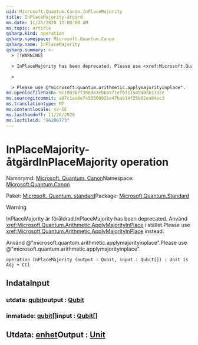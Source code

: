 ```yaml
---
uid: Microsoft.Quantum.Canon.InPlaceMajority
title: InPlaceMajority-åtgärd
ms.date: 11/25/2020 12:00:00 AM
ms.topic: article
qsharp.kind: operation
qsharp.namespace: Microsoft.Quantum.Canon
qsharp.name: InPlaceMajority
qsharp.summary: >-
  > [!WARNING]

  > InPlaceMajority has been deprecated. Please use <xref:Microsoft.Quantum.Arithmetic.ApplyMajorityInPlace> instead.

  >

  > Please use @"microsoft.quantum.arithmetic.applymajorityinplace".
ms.openlocfilehash: 9c10d3b7f368d67ebb5571ef6f11545d0fb1732c
ms.sourcegitcommit: a87c1aa8e7453360025e47ba614f25b02ea84ec3
ms.translationtype: MT
ms.contentlocale: sv-SE
ms.lasthandoff: 11/26/2020
ms.locfileid: "96206773"
---
```

# <a name="inplacemajority-operation"></a><span data-ttu-id="46582-102">InPlaceMajority-åtgärd</span><span class="sxs-lookup"><span data-stu-id="46582-102">InPlaceMajority operation</span></span>

<span data-ttu-id="46582-103">Namnrymd: [Microsoft. Quantum. Canon](xref:Microsoft.Quantum.Canon)</span><span class="sxs-lookup"><span data-stu-id="46582-103">Namespace: [Microsoft.Quantum.Canon](xref:Microsoft.Quantum.Canon)</span></span>

<span data-ttu-id="46582-104">Paket: [Microsoft. Quantum. standard](https://nuget.org/packages/Microsoft.Quantum.Standard)</span><span class="sxs-lookup"><span data-stu-id="46582-104">Package: [Microsoft.Quantum.Standard](https://nuget.org/packages/Microsoft.Quantum.Standard)</span></span>


> [!WARNING]
> <span data-ttu-id="46582-105">InPlaceMajority är föråldrad.</span><span class="sxs-lookup"><span data-stu-id="46582-105">InPlaceMajority has been deprecated.</span></span> <span data-ttu-id="46582-106">Använd <xref:Microsoft.Quantum.Arithmetic.ApplyMajorityInPlace> i stället.</span><span class="sxs-lookup"><span data-stu-id="46582-106">Please use <xref:Microsoft.Quantum.Arithmetic.ApplyMajorityInPlace> instead.</span></span>
>
> <span data-ttu-id="46582-107">Använd @"microsoft.quantum.arithmetic.applymajorityinplace".</span><span class="sxs-lookup"><span data-stu-id="46582-107">Please use @"microsoft.quantum.arithmetic.applymajorityinplace".</span></span>



```qsharp
operation InPlaceMajority (output : Qubit, input : Qubit[]) : Unit is Adj + Ctl
```


## <a name="input"></a><span data-ttu-id="46582-108">Indata</span><span class="sxs-lookup"><span data-stu-id="46582-108">Input</span></span>

### <a name="output--qubit"></a><span data-ttu-id="46582-109">utdata: [qubit](xref:microsoft.quantum.lang-ref.qubit)</span><span class="sxs-lookup"><span data-stu-id="46582-109">output : [Qubit](xref:microsoft.quantum.lang-ref.qubit)</span></span>




### <a name="input--qubit"></a><span data-ttu-id="46582-110">inmatade: [qubit](xref:microsoft.quantum.lang-ref.qubit)[]</span><span class="sxs-lookup"><span data-stu-id="46582-110">input : [Qubit](xref:microsoft.quantum.lang-ref.qubit)[]</span></span>





## <a name="output--unit"></a><span data-ttu-id="46582-111">Utdata: [enhet](xref:microsoft.quantum.lang-ref.unit)</span><span class="sxs-lookup"><span data-stu-id="46582-111">Output : [Unit](xref:microsoft.quantum.lang-ref.unit)</span></span>

